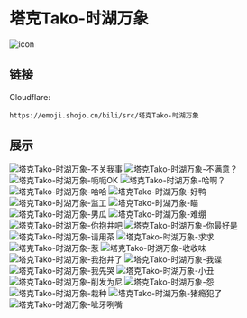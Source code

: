 # 塔克Tako-时湖万象
![icon](https://emoji.shojo.cn/bili/src/塔克Tako-时湖万象/icon.png)
## 链接
Cloudflare:
```
https://emoji.shojo.cn/bili/src/塔克Tako-时湖万象
```
## 展示
![塔克Tako-时湖万象-不关我事](https://emoji.shojo.cn/bili/src/塔克Tako-时湖万象/塔克Tako-时湖万象-不关我事.png)
![塔克Tako-时湖万象-不满意？](https://emoji.shojo.cn/bili/src/塔克Tako-时湖万象/塔克Tako-时湖万象-不满意？.png)
![塔克Tako-时湖万象-呃呃OK](https://emoji.shojo.cn/bili/src/塔克Tako-时湖万象/塔克Tako-时湖万象-呃呃OK.png)
![塔克Tako-时湖万象-哈啊？](https://emoji.shojo.cn/bili/src/塔克Tako-时湖万象/塔克Tako-时湖万象-哈啊？.png)
![塔克Tako-时湖万象-哈哈](https://emoji.shojo.cn/bili/src/塔克Tako-时湖万象/塔克Tako-时湖万象-哈哈.png)
![塔克Tako-时湖万象-好鸭](https://emoji.shojo.cn/bili/src/塔克Tako-时湖万象/塔克Tako-时湖万象-好鸭.png)
![塔克Tako-时湖万象-监工](https://emoji.shojo.cn/bili/src/塔克Tako-时湖万象/塔克Tako-时湖万象-监工.png)
![塔克Tako-时湖万象-瞄](https://emoji.shojo.cn/bili/src/塔克Tako-时湖万象/塔克Tako-时湖万象-瞄.png)
![塔克Tako-时湖万象-男瓜](https://emoji.shojo.cn/bili/src/塔克Tako-时湖万象/塔克Tako-时湖万象-男瓜.png)
![塔克Tako-时湖万象-难绷](https://emoji.shojo.cn/bili/src/塔克Tako-时湖万象/塔克Tako-时湖万象-难绷.png)
![塔克Tako-时湖万象-你抱井吧](https://emoji.shojo.cn/bili/src/塔克Tako-时湖万象/塔克Tako-时湖万象-你抱井吧.png)
![塔克Tako-时湖万象-你最好是](https://emoji.shojo.cn/bili/src/塔克Tako-时湖万象/塔克Tako-时湖万象-你最好是.png)
![塔克Tako-时湖万象-请用茶](https://emoji.shojo.cn/bili/src/塔克Tako-时湖万象/塔克Tako-时湖万象-请用茶.png)
![塔克Tako-时湖万象-求求](https://emoji.shojo.cn/bili/src/塔克Tako-时湖万象/塔克Tako-时湖万象-求求.png)
![塔克Tako-时湖万象-惹](https://emoji.shojo.cn/bili/src/塔克Tako-时湖万象/塔克Tako-时湖万象-惹.png)
![塔克Tako-时湖万象-收收味](https://emoji.shojo.cn/bili/src/塔克Tako-时湖万象/塔克Tako-时湖万象-收收味.png)
![塔克Tako-时湖万象-我抱井了](https://emoji.shojo.cn/bili/src/塔克Tako-时湖万象/塔克Tako-时湖万象-我抱井了.png)
![塔克Tako-时湖万象-我碟](https://emoji.shojo.cn/bili/src/塔克Tako-时湖万象/塔克Tako-时湖万象-我碟.png)
![塔克Tako-时湖万象-我先哭](https://emoji.shojo.cn/bili/src/塔克Tako-时湖万象/塔克Tako-时湖万象-我先哭.png)
![塔克Tako-时湖万象-小丑](https://emoji.shojo.cn/bili/src/塔克Tako-时湖万象/塔克Tako-时湖万象-小丑.png)
![塔克Tako-时湖万象-削发为尼](https://emoji.shojo.cn/bili/src/塔克Tako-时湖万象/塔克Tako-时湖万象-削发为尼.png)
![塔克Tako-时湖万象-怨](https://emoji.shojo.cn/bili/src/塔克Tako-时湖万象/塔克Tako-时湖万象-怨.png)
![塔克Tako-时湖万象-栽种](https://emoji.shojo.cn/bili/src/塔克Tako-时湖万象/塔克Tako-时湖万象-栽种.png)
![塔克Tako-时湖万象-猪瘾犯了](https://emoji.shojo.cn/bili/src/塔克Tako-时湖万象/塔克Tako-时湖万象-猪瘾犯了.png)
![塔克Tako-时湖万象-呲牙咧嘴](https://emoji.shojo.cn/bili/src/塔克Tako-时湖万象/塔克Tako-时湖万象-呲牙咧嘴.png)
